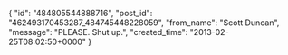  {
   "id": "484805544888716",
   "post_id": "462493170453287_484745448228059",
   "from_name": "Scott Duncan",
   "message": "PLEASE. Shut up.",
   "created_time": "2013-02-25T08:02:50+0000"
 }

